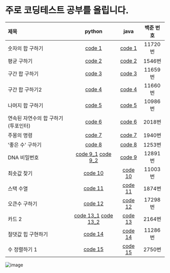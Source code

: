 # 주로 코딩테스트 공부를 올립니다.



| 제목 | python | java | 백준 번호
| :----------- | :------------: | :------------: |:------------: |
| 숫자의 합 구하기  |  [code 1](https://github.com/odri19995/MyCodingStudy/blob/main/python/Code1.py)   |   [code 1](https://github.com/odri19995/MyCodingStudy/blob/main/java/Code1.java) |               11720번                         |
| 평균 구하기    |    [code 2](https://github.com/odri19995/MyCodingStudy/blob/main/python/Code2.py)  |      [code 2](https://github.com/odri19995/MyCodingStudy/blob/main/java/Code2.java) |              1546번                         |
| 구간 합 구하기    |    [code 3](https://github.com/odri19995/MyCodingStudy/blob/main/python/Code3.py)  |      [code 3](https://github.com/odri19995/MyCodingStudy/blob/main/java/Code3.java) |              11659번                        |
| 구간 합 구하기2    |    [code 4](https://github.com/odri19995/MyCodingStudy/blob/main/python/Code4.py)  |      [code 4](https://github.com/odri19995/MyCodingStudy/blob/main/java/Code4.java) |               11660번                         |
| 나머지 합 구하기   |    [code 5](https://github.com/odri19995/MyCodingStudy/blob/main/python/Code5.py)  |      [code 5](https://github.com/odri19995/MyCodingStudy/blob/main/java/Code5.java) |              10986번                          |
| 연속된 자연수의 합 구하기 (투포인터)   |    [code 6](https://github.com/odri19995/MyCodingStudy/blob/main/python/Code6.py)  |      [code 6](https://github.com/odri19995/MyCodingStudy/blob/main/java/Code6.java) |               2018번                         |
| 주몽의 명령   |    [code 7](https://github.com/odri19995/MyCodingStudy/blob/main/python/Code7.py)  |      [code 7](https://github.com/odri19995/MyCodingStudy/blob/main/java/Code7.java) |               1940번                         |
| '좋은 수' 구하기  |    [code 8](https://github.com/odri19995/MyCodingStudy/blob/main/python/Code8.py)  |      [code 8](https://github.com/odri19995/MyCodingStudy/blob/main/java/Code8.java) |               1253번                         |
| DNA 비밀번호  |    [code 9_1](https://github.com/odri19995/MyCodingStudy/blob/main/python/Code9_1.py) [code 9_2](https://github.com/odri19995/MyCodingStudy/blob/main/python/Code9_2.py) |      [code 9](https://github.com/odri19995/MyCodingStudy/blob/main/java/Code9.java) |               12891번                         |
| 최솟값 찾기  |    [code 10](https://github.com/odri19995/MyCodingStudy/blob/main/python/Code10.py)  |      [code 10](https://github.com/odri19995/MyCodingStudy/blob/main/java/Code10.java) |               11003번                         |
| 스택 수열  |    [code 11](https://github.com/odri19995/MyCodingStudy/blob/main/python/Code11.py)  |      [code 11](https://github.com/odri19995/MyCodingStudy/blob/main/java/Code11.java) |               1874번                         |
| 오큰수 구하기 |    [code 12](https://github.com/odri19995/MyCodingStudy/blob/main/python/Code12.py)  |      [code 12](https://github.com/odri19995/MyCodingStudy/blob/main/java/Code12.java) |               17298번                         |
| 카드 2 |    [code 13_1](https://github.com/odri19995/MyCodingStudy/blob/main/python/Code13_1.py) [code 13_2](https://github.com/odri19995/MyCodingStudy/blob/main/python/Code13_2.py) |      [code 13](https://github.com/odri19995/MyCodingStudy/blob/main/java/Code13.java) |               2164번                         |
| 절댓값 힙 구현하기 |    [code 14](https://github.com/odri19995/MyCodingStudy/blob/main/python/Code14.py)  |      [code 14](https://github.com/odri19995/MyCodingStudy/blob/main/java/Code14.java) |               11286번                         |
| 수 정렬하기 1 |    [code 15](https://github.com/odri19995/MyCodingStudy/blob/main/python/Code15.py)  |      [code 15](https://github.com/odri19995/MyCodingStudy/blob/main/java/Code15.java) |               2750번                         |


![image](https://user-images.githubusercontent.com/103614919/216539186-5c1faf45-c805-43b1-8dde-c0a4e4f11011.png)
